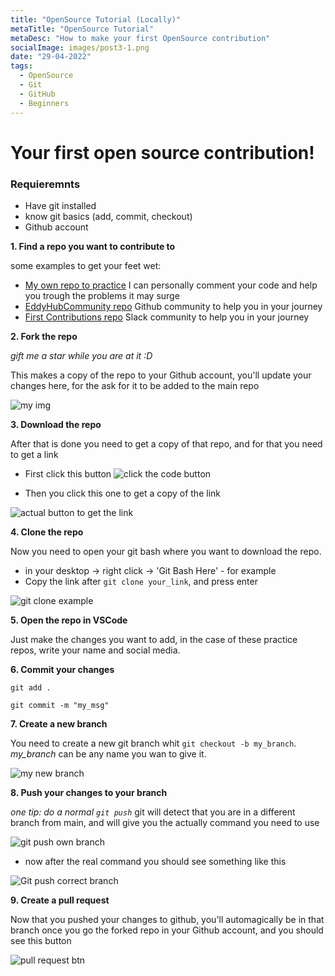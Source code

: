 ```yaml
---
title: "OpenSource Tutorial (Locally)"
metaTitle: "OpenSource Tutorial"
metaDesc: "How to make your first OpenSource contribution"
socialImage: images/post3-1.png
date: "29-04-2022"
tags:
  - OpenSource
  - Git
  - GitHub
  - Beginners
---
```


# Your first open source contribution!

### Requieremnts

- Have git installed
- know git basics (add, commit, checkout)
- Github account

**1. Find a repo you want to contribute to**

some examples to get your feet wet:
   - [My own repo to practice](https://github.com/Hachikoi-the-creator/EasyFirstContribution) I can personally comment your code and help you trough the problems it may surge
   - [EddyHubCommunity repo](https://github.com/EddieHubCommunity/hacktoberfest-practice) Github community to help you in your journey
   - [First Contributions repo](https://github.com/firstcontributions/first-contributions) Slack community to help you in your journey

**2. Fork the repo**

*gift me a star while you are at it :D*

This makes a copy of the repo to your Github account, you'll update your changes here, for the ask for it to be added to the main repo

![my img](https://cdn.glitch.global/10425db4-6abf-43d4-9e55-d3f1d76614b7/fork13.png?v=1651263112605)

**3. Download the repo**

After that is done you need to get a copy of that repo, and for that you need to get a link 
   - First click this button
![click the code button](https://cdn.glitch.global/10425db4-6abf-43d4-9e55-d3f1d76614b7/code1.png?v=1651263015188)

  - Then you click this one to get a copy of the link

![actual button to get the link](https://cdn.glitch.global/10425db4-6abf-43d4-9e55-d3f1d76614b7/code2.png?v=1651263112557)

**4. Clone the repo**

Now you need to open your git bash where you want to download the repo.
 
   - in your desktop -> right click -> 'Git Bash Here' - for example
   - Copy the link after `git clone your_link`, and press enter

![git clone example](https://cdn.glitch.global/10425db4-6abf-43d4-9e55-d3f1d76614b7/git%20clone%20exam.png?v=1651263878632)

**5. Open the repo in VSCode**

Just make the changes you want to add, in the case of these practice repos, write your name and social media.

**6. Commit your changes**

`git add .`

`git commit -m "my_msg"`


**7. Create a new branch**

You need to create a new git branch whit `git checkout -b my_branch`. *my_branch* can be any name you wan to give it.

![my new branch](https://cdn.glitch.global/10425db4-6abf-43d4-9e55-d3f1d76614b7/git%20chechkout.png?v=1651264263672)

**8. Push your changes to your branch**

*one tip: do a normal `git push`* git will detect that you are in a different branch from main, and will give you the actually command you need to use

![git push own branch](https://cdn.glitch.global/10425db4-6abf-43d4-9e55-d3f1d76614b7/git%20pupsh%20hack.png?v=1651265039499)

  - now after the real command you should see something like this

![Git push correct branch](https://cdn.glitch.global/10425db4-6abf-43d4-9e55-d3f1d76614b7/git%20push%20branch.png?v=1651265784131)

**9. Create a pull request**

Now that you pushed your changes to github, you'll automagically be in that branch once you go the forked repo in your Github account, and you should see this button

![pull request btn](https://cdn.glitch.global/10425db4-6abf-43d4-9e55-d3f1d76614b7/pullRequest.png?v=1651276727349)
